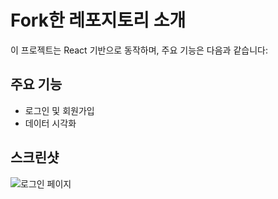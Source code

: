# Fork한 레포지토리 소개

이 프로젝트는 React 기반으로 동작하며, 주요 기능은 다음과 같습니다:

## 주요 기능
- 로그인 및 회원가입
- 데이터 시각화

## 스크린샷
![로그인 페이지](https://github.com/shyunu/OneshotApp/main/images/로그인기본.png)
